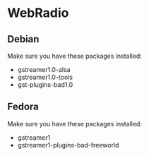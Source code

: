 # WebRadio

## Debian

Make sure you have these packages installed:

* gstreamer1.0-alsa
* gstreamer1.0-tools
* gst-plugins-bad1.0

## Fedora

Make sure you have these packages installed:

* gstreamer1
* gstreamer1-plugins-bad-freeworld


